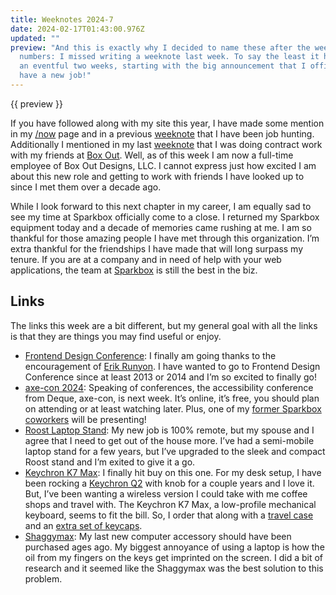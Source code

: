 ```yaml
---
title: Weeknotes 2024-7
date: 2024-02-17T01:43:00.976Z
updated: ""
preview: "And this is exactly why I decided to name these after the week
  numbers: I missed writing a weeknote last week. To say the least it has been
  an eventful two weeks, starting with the big announcement that I officially
  have a new job!"
---
```

{{ preview }}

If you have followed along with my site this year, I have made some mention in my [/now](/now) page and in a previous [weeknote](/posts/2024/01/26/weeknotes-2024-4/) that I have been job hunting. Additionally I mentioned in my last [weeknote](/posts/2024/02/02/weeknotes-2024-5/) that I was doing contract work with my friends at [Box Out](https://boxoutsports.com). Well, as of this week I am now a full-time employee of Box Out Designs, LLC. I cannot express just how excited I am about this new role and getting to work with friends I have looked up to since I met them over a decade ago.

While I look forward to this next chapter in my career, I am equally sad to see my time at Sparkbox officially come to a close. I returned my Sparkbox equipment today and a decade of memories came rushing at me. I am so thankful for those amazing people I have met through this organization. I’m extra thankful for the friendships I have made that will long surpass my tenure. If you are at a company and in need of help with your web applications, the team at [Sparkbox](https://sparkbox.com) is still the best in the biz.

## Links

The links this week are a bit different, but my general goal with all the links is that they are things you may find useful or enjoy.

- [Frontend Design Conference](https://frontenddesignconference.com): I finally am going thanks to the encouragement of [Erik Runyon](https://erikrunyon.com). I have wanted to go to Frontend Design Conference since at least 2013 or 2014 and I’m so excited to finally go!
- [axe-con 2024](https://www.deque.com/axe-con/): Speaking of conferences, the accessibility conference from Deque, axe-con, is next week. It’s online, it’s free, you should plan on attending or at least watching later. Plus, one of my [former Sparkbox coworkers](https://www.deque.com/axe-con/speakers/lindsey-wild/) will be presenting!
- [Roost Laptop Stand](https://www.therooststand.com/collections/roost-laptop-stand/products/roost-v3-roost-laptop-stand): My new job is 100% remote, but my spouse and I agree that I need to get out of the house more. I’ve had a semi-mobile laptop stand for a few years, but I’ve upgraded to the sleek and compact Roost stand and I’m exited to give it a go.
- [Keychron K7 Max](https://www.keychron.com/products/keychron-k7-max-qmk-via-wireless-custom-mechanical-keyboard): I finally hit buy on this one. For my desk setup, I have been rocking a [Keychron Q2](https://www.keychron.com/products/keychron-q2-qmk-custom-mechanical-keyboard) with knob for a couple years and I love it. But, I’ve been wanting a wireless version I could take with me coffee shops and travel with. The Keychron K7 Max, a low-profile mechanical keyboard, seems to fit the bill. So, I order that along with a [travel case](https://www.keychron.com/products/keychron-travel-pouch) and an [extra set of keycaps](https://www.keychron.com/collections/keychron-low-profile-keycaps/products/low-profile-abs-full-set-keycap-set).
- [Shaggymax](https://www.shaggymax.com): My last new computer accessory should have been purchased ages ago. My biggest annoyance of using a laptop is how the oil from my fingers on the keys get imprinted on the screen. I did a bit of research and it seemed like the Shaggymax was the best solution to this problem. 
